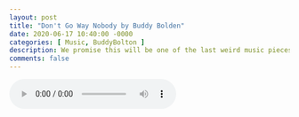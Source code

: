 ```yaml
---
layout: post
title: "Don't Go Way Nobody by Buddy Bolden"
date: 2020-06-17 10:40:00 -0000
categories: [ Music, BuddyBolton ]
description: We promise this will be one of the last weird music pieces we post
comments: false
---
```

<audio controls><source src="/music/Dont_Go_Way_Nobody.wav" type="audio/wav">Your browser doesn't support wav files</audio>
